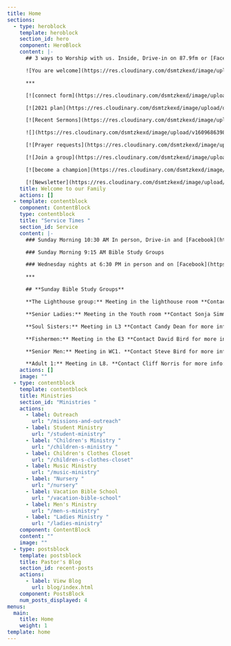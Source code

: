 ```yaml
---
title: Home
sections:
  - type: heroblock
    template: heroblock
    section_id: hero
    component: HeroBlock
    content: |-
      ## 3 ways to Worship with us. Inside, Drive-in on 87.9fm or [Facebook Live](https://www.facebook.com/groups/FBCBronson/) all at 10:30 AM Sundays

      ![You are welcome](https://res.cloudinary.com/dsmtzkexd/image/upload/f_auto,q_auto/v1598404492/church_sunset.jpg)

      ***

      [![connect form](https://res.cloudinary.com/dsmtzkexd/image/upload/f_auto,q_auto/v1598372533/DA446331-1DC1-4648-90D1-D3967A2C6F7A.png)](https://forms.gle/651RQkxsmr3C6CMV8)

      [![2021 plan](https://res.cloudinary.com/dsmtzkexd/image/upload/q_auto:good/v1607537160/IMG_2359.png)](//images/2021plan.pdf)

      [![Recent Sermons](https://res.cloudinary.com/dsmtzkexd/image/upload/f_auto,q_auto/v1598372543/DACB6D80-3F77-464C-A131-6D3E28F7BADF.png)](/sermons)

      ![](https://res.cloudinary.com/dsmtzkexd/image/upload/v1609686398/IMG_3026.png)

      [![Prayer requests](https://res.cloudinary.com/dsmtzkexd/image/upload/f_auto,q_auto/v1598372534/EA3605CB-5160-466C-9164-C8644F5E9D7F.png)](https://forms.gle/duinCZesEGRo8xDs9)

      [![Join a group](https://res.cloudinary.com/dsmtzkexd/image/upload/f_auto,q_auto/v1598372537/1873AFBD-D9E2-4089-8C6E-068388C28BB3.png)](https://forms.gle/y5x9F4mQ7MPHGUCB6)

      [![become a champion](https://res.cloudinary.com/dsmtzkexd/image/upload/f_auto,q_auto/v1598887453/champ.png)](https://forms.gle/3XZjDgMPChKDLGPn9)

      [![Newsletter](https://res.cloudinary.com/dsmtzkexd/image/upload/f_auto,q_auto/v1598372529/1868F6AE-3E24-4421-B9FD-C60AB0D0064F.png)](/images/heartbeat.pdf)
    title: Welcome to our Family
    actions: []
  - template: contentblock
    component: ContentBlock
    type: contentblock
    title: "Service Times "
    section_id: Service
    content: |-
      ### Sunday Morning 10:30 AM In person, Drive-in and [Facebook](https://www.facebook.com/groups/FBCBronson/)

      ### Sunday Morning 9:15 AM Bible Study Groups

      ### Wednesday nights at 6:30 PM in person and on [Facebook](https://www.facebook.com/groups/FBCBronson/)

      ***

      ## **Sunday Bible Study Groups**

      **The Lighthouse group:** Meeting in the lighthouse room **Contact Danny Sprague for more info:** 352-221-4847

      **Senior Ladies:** Meeting in the Youth room **Contact Sonja Simmons for more info:** 352-538-0398

      **Soul Sisters:** Meeting in L3 **Contact Candy Dean for more info:** 352-214-0015

      **Fishermen:** Meeting in the E3 **Contact David Bird for more info:** 352-572-2674

      **Senior Men:** Meeting in WC1. **Contact Steve Bird for more info:** 352-817-4711

      **Adult 1:** Meeting in L8. **Contact Cliff Norris for more info:** 352-538-7609
    actions: []
    image: ""
  - type: contentblock
    template: contentblock
    title: Ministries
    section_id: "Ministries "
    actions:
      - label: Outreach
        url: "/missions-and-outreach"
      - label: Student Ministry
        url: "/student-ministry"
      - label: "Children's Ministry "
        url: "/children-s-ministry "
      - label: Children's Clothes Closet
        url: "/children-s-clothes-closet"
      - label: Music Ministry
        url: "/music-ministry"
      - label: "Nursery "
        url: "/nursery"
      - label: Vacation Bible School
        url: "/vacation-bible-school"
      - label: Men's Ministry
        url: "/men-s-ministry"
      - label: "Ladies Ministry "
        url: "/ladies-ministry"
    component: ContentBlock
    content: ""
    image: ""
  - type: postsblock
    template: postsblock
    title: Pastor's Blog
    section_id: recent-posts
    actions:
      - label: View Blog
        url: blog/index.html
    component: PostsBlock
    num_posts_displayed: 4
menus:
  main:
    title: Home
    weight: 1
template: home
---
```

